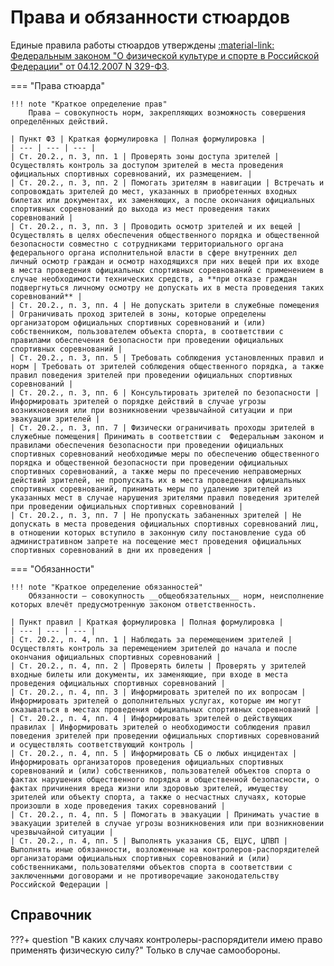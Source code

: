 # Права и обязанности стюардов

Единые правила работы стюардов утверждены [:material-link: Федеральным законом "О физической культуре и спорте в Российской Федерации" от 04.12.2007 N 329-ФЗ](http://www.consultant.ru/document/cons_doc_LAW_73038/).

=== "Права стюарда"

    !!! note "Краткое определение прав"
        Права – совокупность норм, закрепляющих возможность совершения определённых действий.

    | Пункт ФЗ | Краткая формулировка | Полная формулировка |
    | --- | --- | --- |
    | Ст. 20.2., п. 3, пп. 1 | Проверять зоны доступа зрителей | Осуществлять контроль за доступом зрителей в места проведения официальных спортивных соревнований, их размещением. |
    | Ст. 20.2., п. 3, пп. 2 | Помогать зрителям в навигации | Встречать и сопровождать зрителей до мест, указанных в приобретенных входных билетах или документах, их заменяющих, а после окончания официальных спортивных соревнований до выхода из мест проведения таких соревнований |
    | Ст. 20.2., п. 3, пп. 3 | Проводить осмотр зрителей и их вещей | Осуществлять в целях обеспечения общественного порядка и общественной безопасности совместно с сотрудниками территориального органа федерального органа исполнительной власти в сфере внутренних дел личный осмотр граждан и осмотр находящихся при них вещей при их входе в места проведения официальных спортивных соревнований с применением в случае необходимости технических средств, а **при отказе граждан подвергнуться личному осмотру не допускать их в места проведения таких соревнований** |
    | Ст. 20.2., п. 3, пп. 4 | Не допускать зрители в служебные помещения | Ограничивать проход зрителей в зоны, которые определены организатором официальных спортивных соревнований и (или) собственником, пользователем объекта спорта, в соответствии с правилами обеспечения безопасности при проведении официальных спортивных соревнований |
    | Ст. 20.2., п. 3, пп. 5 | Требовать соблюдения установленных правил и норм | Требовать от зрителей соблюдения общественного порядка, а также правил поведения зрителей при проведении официальных спортивных соревнований |
    | Ст. 20.2., п. 3, пп. 6 | Консультировать зрителей по безопасности | Информировать зрителей о порядке действий в случае угрозы возникновения или при возникновении чрезвычайной ситуации и при эвакуации зрителей |
    | Ст. 20.2., п. 3, пп. 7 | Физически ограничивать проходы зрителей в служебные помещения| Принимать в соответствии с  Федеральным законом и правилами обеспечения безопасности при проведении официальных спортивных соревнований необходимые меры по обеспечению общественного порядка и общественной безопасности при проведении официальных спортивных соревнований, а также меры по пресечению неправомерных действий зрителей, не пропускать их в места проведения официальных спортивных соревнований, принимать меры по удалению зрителей из указанных мест в случае нарушения зрителями правил поведения зрителей при проведении официальных спортивных соревнований |
    | Ст. 20.2., п. 3, пп. 7 | Не пропускать забаненных зрителей | Не допускать в места проведения официальных спортивных соревнований лиц, в отношении которых вступило в законную силу постановление суда об административном запрете на посещение мест проведения официальных спортивных соревнований в дни их проведения |

=== "Обязанности"

    !!! note "Краткое определение обязанностей"
        Обязанности – совокупность __общеобязательных__ норм, неисполнение которых влечёт предусмотренную законом ответственность.

    | Пункт правил | Краткая формулировка | Полная формулировка |
    | --- | --- | --- |
    | Ст. 20.2., п. 4, пп. 1 | Наблюдать за перемещением зрителей | Осуществлять контроль за перемещением зрителей до начала и после окончания официальных спортивных соревнований |
    | Ст. 20.2., п. 4, пп. 2 | Проверять билеты | Проверять у зрителей входные билеты или документы, их заменяющие, при входе в места проведения официальных спортивных соревнований |
    | Ст. 20.2., п. 4, пп. 3 | Информировать зрителей по их вопросам | Информировать зрителей о дополнительных услугах, которые им могут оказываться в местах проведения официальных спортивных соревнований |
    | Ст. 20.2., п. 4, пп. 4 | Информировать зрителей о действующих правилах | Информировать зрителей о необходимости соблюдения правил поведения зрителей при проведении официальных спортивных соревнований и осуществлять соответствующий контроль |
    | Ст. 20.2., п. 4, пп. 5 | Информировать СБ о любых инцидентах | Информировать организаторов проведения официальных спортивных соревнований и (или) собственников, пользователей объектов спорта о фактах нарушения общественного порядка и общественной безопасности, о фактах причинения вреда жизни или здоровью зрителей, имуществу зрителей или объекту спорта, а также о несчастных случаях, которые произошли в ходе проведения таких соревнований |
    | Ст. 20.2., п. 4, пп. 5 | Помогать в эвакуации | Принимать участие в эвакуации зрителей в случае угрозы возникновения или при возникновении чрезвычайной ситуации |
    | Ст. 20.2., п. 4, пп. 5 | Выполнять указания СБ, ЕЦУС, ЦПВП | Выполнять иные обязанности, возложенные на контролеров-распорядителей организаторами официальных спортивных соревнований и (или) собственниками, пользователями объектов спорта в соответствии с заключенными договорами и не противоречащие законодательству Российской Федерации |

## Справочник

???+ question "В каких случаях контролеры-распорядители имею право применять физическую силу?"
    Только в случае самообороны.
